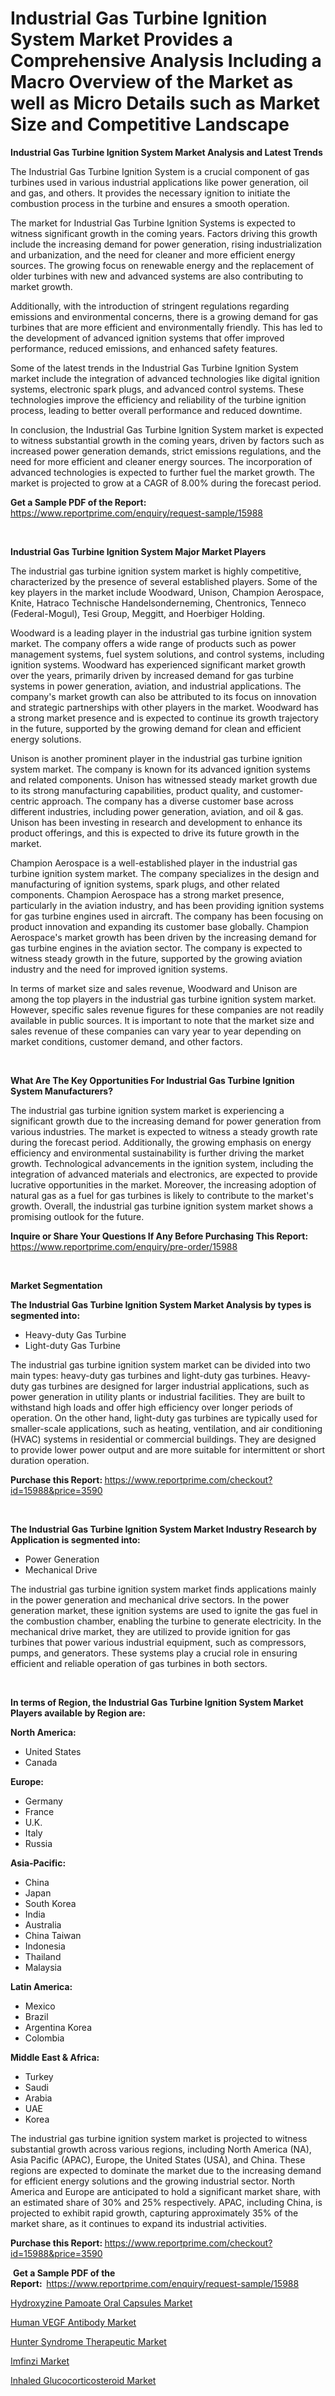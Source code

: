 <p><h1>Industrial Gas Turbine Ignition System Market Provides a Comprehensive Analysis Including a Macro Overview of the Market as well as Micro Details such as Market Size and Competitive Landscape</h1></p><p><strong>Industrial Gas Turbine Ignition System Market Analysis and Latest Trends</strong></p>
<p><p>The Industrial Gas Turbine Ignition System is a crucial component of gas turbines used in various industrial applications like power generation, oil and gas, and others. It provides the necessary ignition to initiate the combustion process in the turbine and ensures a smooth operation.</p><p>The market for Industrial Gas Turbine Ignition Systems is expected to witness significant growth in the coming years. Factors driving this growth include the increasing demand for power generation, rising industrialization and urbanization, and the need for cleaner and more efficient energy sources. The growing focus on renewable energy and the replacement of older turbines with new and advanced systems are also contributing to market growth.</p><p>Additionally, with the introduction of stringent regulations regarding emissions and environmental concerns, there is a growing demand for gas turbines that are more efficient and environmentally friendly. This has led to the development of advanced ignition systems that offer improved performance, reduced emissions, and enhanced safety features.</p><p>Some of the latest trends in the Industrial Gas Turbine Ignition System market include the integration of advanced technologies like digital ignition systems, electronic spark plugs, and advanced control systems. These technologies improve the efficiency and reliability of the turbine ignition process, leading to better overall performance and reduced downtime.</p><p>In conclusion, the Industrial Gas Turbine Ignition System market is expected to witness substantial growth in the coming years, driven by factors such as increased power generation demands, strict emissions regulations, and the need for more efficient and cleaner energy sources. The incorporation of advanced technologies is expected to further fuel the market growth. The market is projected to grow at a CAGR of 8.00% during the forecast period.</p></p>
<p><strong>Get a Sample PDF of the Report:&nbsp;</strong> <a href="https://www.reportprime.com/enquiry/request-sample/15988">https://www.reportprime.com/enquiry/request-sample/15988</a></p>
<p>&nbsp;</p>
<p><strong>Industrial Gas Turbine Ignition System Major Market Players</strong></p>
<p><p>The industrial gas turbine ignition system market is highly competitive, characterized by the presence of several established players. Some of the key players in the market include Woodward, Unison, Champion Aerospace, Knite, Hatraco Technische Handelsonderneming, Chentronics, Tenneco (Federal-Mogul), Tesi Group, Meggitt, and Hoerbiger Holding.</p><p>Woodward is a leading player in the industrial gas turbine ignition system market. The company offers a wide range of products such as power management systems, fuel system solutions, and control systems, including ignition systems. Woodward has experienced significant market growth over the years, primarily driven by increased demand for gas turbine systems in power generation, aviation, and industrial applications. The company's market growth can also be attributed to its focus on innovation and strategic partnerships with other players in the market. Woodward has a strong market presence and is expected to continue its growth trajectory in the future, supported by the growing demand for clean and efficient energy solutions.</p><p>Unison is another prominent player in the industrial gas turbine ignition system market. The company is known for its advanced ignition systems and related components. Unison has witnessed steady market growth due to its strong manufacturing capabilities, product quality, and customer-centric approach. The company has a diverse customer base across different industries, including power generation, aviation, and oil & gas. Unison has been investing in research and development to enhance its product offerings, and this is expected to drive its future growth in the market.</p><p>Champion Aerospace is a well-established player in the industrial gas turbine ignition system market. The company specializes in the design and manufacturing of ignition systems, spark plugs, and other related components. Champion Aerospace has a strong market presence, particularly in the aviation industry, and has been providing ignition systems for gas turbine engines used in aircraft. The company has been focusing on product innovation and expanding its customer base globally. Champion Aerospace's market growth has been driven by the increasing demand for gas turbine engines in the aviation sector. The company is expected to witness steady growth in the future, supported by the growing aviation industry and the need for improved ignition systems.</p><p>In terms of market size and sales revenue, Woodward and Unison are among the top players in the industrial gas turbine ignition system market. However, specific sales revenue figures for these companies are not readily available in public sources. It is important to note that the market size and sales revenue of these companies can vary year to year depending on market conditions, customer demand, and other factors.</p></p>
<p>&nbsp;</p>
<p><strong>What Are The Key Opportunities For Industrial Gas Turbine Ignition System Manufacturers?</strong></p>
<p><p>The industrial gas turbine ignition system market is experiencing a significant growth due to the increasing demand for power generation from various industries. The market is expected to witness a steady growth rate during the forecast period. Additionally, the growing emphasis on energy efficiency and environmental sustainability is further driving the market growth. Technological advancements in the ignition system, including the integration of advanced materials and electronics, are expected to provide lucrative opportunities in the market. Moreover, the increasing adoption of natural gas as a fuel for gas turbines is likely to contribute to the market's growth. Overall, the industrial gas turbine ignition system market shows a promising outlook for the future.</p></p>
<p><strong>Inquire or Share Your Questions If Any Before Purchasing This Report:</strong> <a href="https://www.reportprime.com/enquiry/pre-order/15988">https://www.reportprime.com/enquiry/pre-order/15988</a></p>
<p>&nbsp;</p>
<p><strong>Market Segmentation</strong></p>
<p><strong>The Industrial Gas Turbine Ignition System Market Analysis by types is segmented into:</strong></p>
<p><ul><li>Heavy-duty Gas Turbine</li><li>Light-duty Gas Turbine</li></ul></p>
<p><p>The industrial gas turbine ignition system market can be divided into two main types: heavy-duty gas turbines and light-duty gas turbines. Heavy-duty gas turbines are designed for larger industrial applications, such as power generation in utility plants or industrial facilities. They are built to withstand high loads and offer high efficiency over longer periods of operation. On the other hand, light-duty gas turbines are typically used for smaller-scale applications, such as heating, ventilation, and air conditioning (HVAC) systems in residential or commercial buildings. They are designed to provide lower power output and are more suitable for intermittent or short duration operation.</p></p>
<p><strong>Purchase this Report:&nbsp;</strong><a href="https://www.reportprime.com/checkout?id=15988&price=3590">https://www.reportprime.com/checkout?id=15988&price=3590</a></p>
<p>&nbsp;</p>
<p><strong>The Industrial Gas Turbine Ignition System Market Industry Research by Application is segmented into:</strong></p>
<p><ul><li>Power Generation</li><li>Mechanical Drive</li></ul></p>
<p><p>The industrial gas turbine ignition system market finds applications mainly in the power generation and mechanical drive sectors. In the power generation market, these ignition systems are used to ignite the gas fuel in the combustion chamber, enabling the turbine to generate electricity. In the mechanical drive market, they are utilized to provide ignition for gas turbines that power various industrial equipment, such as compressors, pumps, and generators. These systems play a crucial role in ensuring efficient and reliable operation of gas turbines in both sectors.</p></p>
<p>&nbsp;</p>
<p><strong>In terms of Region, the Industrial Gas Turbine Ignition System Market Players available by Region are:</strong></p>
<p>
    <p> <strong> North America: </strong>
        <ul>
            <li>United States</li>
            <li>Canada</li>
        </ul>
        </p> 
    <p> <strong> Europe: </strong>
        <ul>
            <li>Germany</li>
            <li>France</li>
            <li>U.K.</li>
            <li>Italy</li>
            <li>Russia</li>
        </ul>
        </p> 
    <p> <strong> Asia-Pacific: </strong>
        <ul>
            <li>China</li>
            <li>Japan</li>
            <li>South Korea</li>
            <li>India</li>
            <li>Australia</li>
            <li>China Taiwan</li>
            <li>Indonesia</li>
            <li>Thailand</li>
            <li>Malaysia</li>
        </ul>
        </p> 
    <p> <strong> Latin America: </strong>
        <ul>
            <li>Mexico</li>
            <li>Brazil</li>
            <li>Argentina Korea</li>
            <li>Colombia</li>
        </ul>
        </p> 
    <p> <strong> Middle East & Africa: </strong>
        <ul>
            <li>Turkey</li>
            <li>Saudi</li>
            <li>Arabia</li>
            <li>UAE</li>
            <li>Korea</li>
        </ul>
    </p>
    </p>
<p><p>The industrial gas turbine ignition system market is projected to witness substantial growth across various regions, including North America (NA), Asia Pacific (APAC), Europe, the United States (USA), and China. These regions are expected to dominate the market due to the increasing demand for efficient energy solutions and the growing industrial sector. North America and Europe are anticipated to hold a significant market share, with an estimated share of 30% and 25% respectively. APAC, including China, is projected to exhibit rapid growth, capturing approximately 35% of the market share, as it continues to expand its industrial activities.</p></p>
<p><strong>Purchase this Report: </strong><a href="https://www.reportprime.com/checkout?id=15988&price=3590">https://www.reportprime.com/checkout?id=15988&price=3590</a></p>
<p>&nbsp;<strong>Get a Sample PDF of the Report:&nbsp;&nbsp;</strong><a href="https://www.reportprime.com/enquiry/request-sample/15988">https://www.reportprime.com/enquiry/request-sample/15988</a></p>
<p><strong></strong></p>
<p><p><a href="https://medium.com/p/c536d9be51d6/edit">Hydroxyzine Pamoate Oral Capsules Market</a></p><p><a href="https://medium.com/p/74a46b5c0c5a/edit">Human VEGF Antibody Market</a></p><p><a href="https://medium.com/p/c867155b85ca/edit">Hunter Syndrome Therapeutic Market</a></p><p><a href="https://medium.com/p/401dc9d23e6f/edit">Imfinzi Market</a></p><p><a href="https://medium.com/p/39178fbaef65/edit">Inhaled Glucocorticosteroid Market</a></p></p>